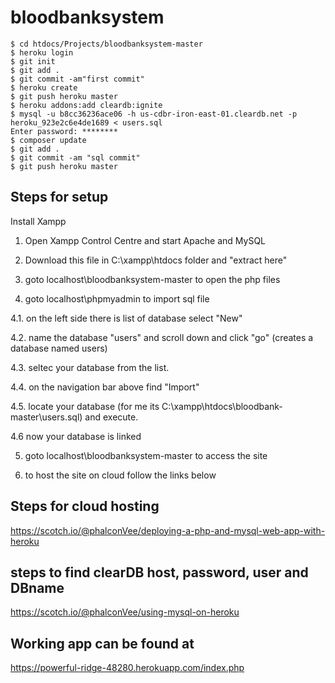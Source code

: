 # bloodbanksystem
```
$ cd htdocs/Projects/bloodbanksystem-master
$ heroku login
$ git init
$ git add .
$ git commit -am"first commit"
$ heroku create
$ git push heroku master
$ heroku addons:add cleardb:ignite
$ mysql -u b8cc36236ace06 -h us-cdbr-iron-east-01.cleardb.net -p heroku_923e2c6e4de1689 < users.sql
Enter password: ********
$ composer update
$ git add .
$ git commit -am "sql commit"
$ git push heroku master
```
## Steps for setup
Install Xampp


1. Open Xampp Control Centre and start Apache and MySQL


2. Download this file in C:\xampp\htdocs folder and "extract here"


3. goto localhost\bloodbanksystem-master to open the php files


4. goto localhost\phpmyadmin to import sql file
  
  4.1. on the left side there is list of database select "New"
  
  4.2. name the database "users" and scroll down and click "go" (creates a database named users)
  
  4.3. seltec your database from the list.
  
  4.4. on the navigation bar above find "Import"
  
  4.5. locate your database (for me its C:\xampp\htdocs\bloodbank-master\users.sql) and execute.
  
  4.6  now your database is linked


5. goto localhost\bloodbanksystem-master to access the site


6. to host the site on cloud follow the links below


## Steps for cloud hosting 
https://scotch.io/@phalconVee/deploying-a-php-and-mysql-web-app-with-heroku



## steps to find clearDB host, password, user and DBname
https://scotch.io/@phalconVee/using-mysql-on-heroku

## Working app can be found at
https://powerful-ridge-48280.herokuapp.com/index.php
